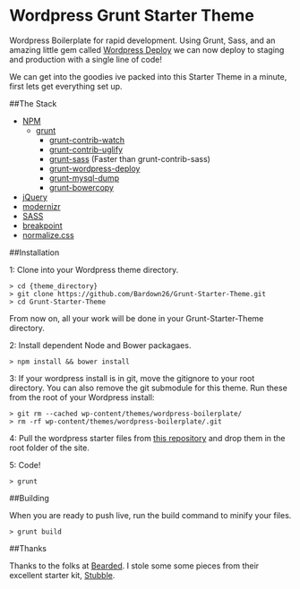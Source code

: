 Wordpress Grunt Starter Theme
=============================

Wordpress Boilerplate for rapid development. Using Grunt, Sass, and an amazing little gem called [Wordpress Deploy](https://www.npmjs.com/package/grunt-wordpress-deploy) we can now deploy to staging and production with a single line of code!

We can get into the goodies ive packed into this Starter Theme in a minute, first lets get everything set up.

##The Stack

* [NPM](https://npmjs.org/)
  * [grunt](http://gruntjs.com/)
    * [grunt-contrib-watch](https://github.com/gruntjs/grunt-contrib-watch)
    * [grunt-contrib-uglify](https://github.com/gruntjs/grunt-contrib-uglify)
    * [grunt-sass](https://www.npmjs.com/package/grunt-sass) (Faster than grunt-contrib-sass)
    * [grunt-wordpress-deploy](https://www.npmjs.com/package/grunt-wordpress-deploy)
    * [grunt-mysql-dump](https://www.npmjs.com/package/grunt-mysql-dump)
    * [grunt-bowercopy](https://www.npmjs.com/package/grunt-bowercopy)
* [jQuery](http://jquery.com/)
* [modernizr](http://modernizr.com/)
* [SASS](http://sass-lang.com/)
* [breakpoint](http://breakpoint-sass.com/)
* [normalize.css](http://necolas.github.com/normalize.css/)

<!-- create new folder whereever you store your websites, and then 
    git clone https://github.com/Bardown26/WordPress.git
 -->

##Installation 

1: Clone into your Wordpress theme directory.

```Shell
> cd {theme_directory}
> git clone https://github.com/Bardown26/Grunt-Starter-Theme.git
> cd Grunt-Starter-Theme
```
From now on, all your work will be done in your Grunt-Starter-Theme directory.

2: Install dependent Node and Bower packagaes.

```Shell
> npm install && bower install
```

3: If your wordpress install is in git, move the gitignore to your root directory. You can also remove the git submodule for this theme. Run these from the root of your Wordpress install:

```Shell
> git rm --cached wp-content/themes/wordpress-boilerplate/
> rm -rf wp-content/themes/wordpress-boilerplate/.git
```

4: Pull the wordpress starter files from [this repository](https://github.com/stinoga/wordpress-starter) and drop them in the root folder of the site.

5: Code!

```Shell
> grunt
```

##Building

When you are ready to push live, run the build command to minify your files.

```Shell
> grunt build
```

##Thanks

Thanks to the folks at [Bearded](http://bearded.com/). I stole some some pieces from their excellent starter kit, [Stubble](https://github.com/beardedstudio/stubble?source=cc).